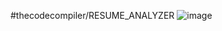 #thecodecompiler/RESUME_ANALYZER
![image](https://github.com/user-attachments/assets/ec1cd7f7-2dad-4993-83c3-008a35e78a1c)
